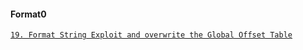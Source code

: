 #### Format0

[`19. Format String Exploit and overwrite the Global Offset Table`](https://github.com/Kan1shka9/Binary-Hacking-Course/blob/master/19_Format-String-Exploit-and-overwrite-the-Global-Offset-Table.md)